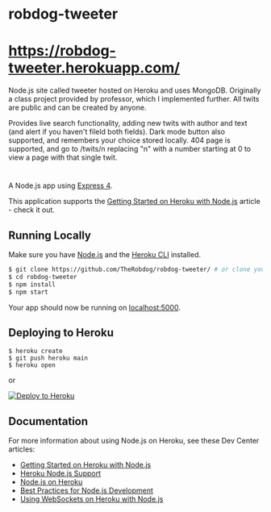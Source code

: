 # robdog-tweeter

# https://robdog-tweeter.herokuapp.com/

Node.js site called tweeter hosted on Heroku and uses MongoDB. Originally a class project provided by professor, which I implemented further. All twits are public and can be created by anyone.

Provides live search functionality, adding new twits with author and text (and alert if you haven't fileld both fields). Dark mode button also supported, and remembers your choice stored locally. 404 page is supported, and go to /twits/n replacing "n" with a number starting at 0 to view a page with that single twit. 

#

A Node.js app using [Express 4](http://expressjs.com/).

This application supports the [Getting Started on Heroku with Node.js](https://devcenter.heroku.com/articles/getting-started-with-nodejs) article - check it out.

## Running Locally

Make sure you have [Node.js](http://nodejs.org/) and the [Heroku CLI](https://cli.heroku.com/) installed.

```sh
$ git clone https://github.com/TheRobdog/robdog-tweeter/ # or clone your own fork
$ cd robdog-tweeter
$ npm install
$ npm start
```

Your app should now be running on [localhost:5000](http://localhost:5000/).

## Deploying to Heroku

```
$ heroku create
$ git push heroku main
$ heroku open
```
or

[![Deploy to Heroku](https://www.herokucdn.com/deploy/button.png)](https://heroku.com/deploy)

## Documentation

For more information about using Node.js on Heroku, see these Dev Center articles:

- [Getting Started on Heroku with Node.js](https://devcenter.heroku.com/articles/getting-started-with-nodejs)
- [Heroku Node.js Support](https://devcenter.heroku.com/articles/nodejs-support)
- [Node.js on Heroku](https://devcenter.heroku.com/categories/nodejs)
- [Best Practices for Node.js Development](https://devcenter.heroku.com/articles/node-best-practices)
- [Using WebSockets on Heroku with Node.js](https://devcenter.heroku.com/articles/node-websockets)
